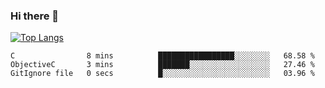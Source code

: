 ### Hi there 👋

<!--
**3Xpl0it3r/3Xpl0it3r** is a ✨ _special_ ✨ repository because its `README.md` (this file) appears on your GitHub profile.

Here are some ideas to get you started:

- 🔭 I’m currently working on ...
- 🌱 I’m currently learning ...
- 👯 I’m looking to collaborate on ...
- 🤔 I’m looking for help with ...
- 💬 Ask me about ...
- 📫 How to reach me: ...
- 😄 Pronouns: ...
- ⚡ Fun fact: ...
-->


[![Top Langs](https://github-readme-stats.vercel.app/api/top-langs/?username=3Xpl0it3r&layout=compact)](https://github.com/3Xpl0it3r/3Xpl0it3r)

<!--START_SECTION:waka-->

```text
C                8 mins          █████████████████░░░░░░░░   68.58 %
ObjectiveC       3 mins          ███████░░░░░░░░░░░░░░░░░░   27.46 %
GitIgnore file   0 secs          █░░░░░░░░░░░░░░░░░░░░░░░░   03.96 %
```

<!--END_SECTION:waka-->
